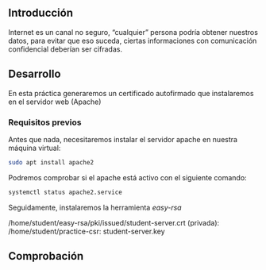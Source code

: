 ## Introducción 
Internet es un canal no seguro, “cualquier” persona podría obtener nuestros datos, para evitar que eso suceda, ciertas informaciones con comunicación confidencial deberían ser cifradas.


## Desarrollo

En esta práctica generaremos un certificado autofirmado que instalaremos en el servidor web (Apache)

### Requisitos previos

Antes que nada, necesitaremos instalar el servidor apache en nuestra máquina virtual:

```bash
sudo apt install apache2
```

Podremos comprobar si el apache está activo con el siguiente comando:
```bash
systemctl status apache2.service
```

Seguidamente, instalaremos la herramienta *easy-rsa*





 /home/student/easy-rsa/pki/issued/student-server.crt
(privada): /home/student/practice-csr: student-server.key

## Comprobación

